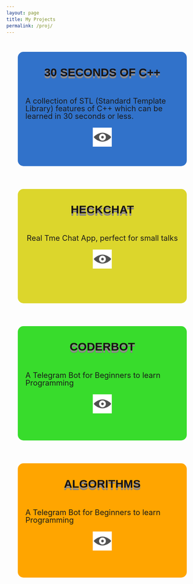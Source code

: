 ```yaml
---
layout: page
title: My Projects
permalink: /proj/
---
```

<style type="text/css">
    #projects {
            max-width: 740px;
            min-height: 300px;
            /* display: table; */
            background-color: red;
            border-radius: 15px 15px;
            transition: all .2s ease-in-out;
            margin: 30px;
        }
        #projects:hover{
            transform: scale(1.1);
            box-shadow: rgba(0, 0, 0, 0.75) 13px 17px 26px -1px;
            border-radius: 40px 40px 40px 40px;
        }
        #name h2{
            text-align: center;
            padding: 10px 10px 10px 10px; 
        }
        #desct {
            display: flex;
            justify-content: center;
            align-items: center;
        }
        h2 {
            margin: 0.8em 0 0.5em 0;
            color: #171414;
            font-weight: bold;
            font-family: 'Ultra', sans-serif;
            font-size: 30px;
            line-height: 40px;
            text-transform: uppercase;
            text-shadow: 0 5px #928d8d, 0 6px #777;
        }
        #link {
            display: flex;
            justify-content: center;
            align-items: center;
        }
        #link img {
            width: 50px;
            height: 50px;
            transition: transform .3s ease-in-out;
            float: left;
        }
        #link img:hover {
            background-color: white;
            border-radius: 50%;
            transform: rotate(360deg);
        }
        #link .code-text {
            visibility: hidden;
            width: 120px;
            background-color: black;
            color: #fff;
            text-align: center;
            border-radius: 6px;
            padding: 5px 0;

            /* Position the tooltip */
            position: absolute;
            top: 170px;
            left: 60%;
        }
        #link:hover .code-text {
              visibility: visible;
        }
        #link2 {
            display: flex;
            justify-content: center;
            align-items: center;
        }
        #link2 img {
            width: 50px;
            float: right;
            height: 50px;
        }
        #desct p {
            font-size: 20px;
            line-height: 20px;
            margin: 20px;
        }
        #link2 .tooltiptext {
            visibility: hidden;
            width: 120px;
            background-color: black;
            color: #fff;
            text-align: center;
            border-radius: 6px;
            padding: 5px 0;

            /* Position the tooltip */
            position: absolute;
            top: 220px;
            left: 60%;
        }
        #link2:hover .tooltiptext {
              visibility: visible;
        }
        .cards {
            display: grid;
            grid-template-columns: auto;
            position: relative; 
            align-items: center;
            justify-content: center;
        }
</style>
<div class="cards">
        <div id="projects" style="background-color: #3172CA;">          
            <div id = "name">
                <h2>30 Seconds of C++</h2>
            </div>
            <div id = "desct">
                <p>A collection of STL (Standard Template Library) features of C++ which can be learned in 30 seconds or less.</p>
            </div>
            <div id = "link">
                <span class="code-text">Source Code</span>
                <a href="https://github.com/Bhupesh-V/30-seconds-of-cpp">
                    <i class="svg-icon github"></i>
                </a>
            </div>
            <div id = "link2">
                <span class="tooltiptext">Live Demo</span>
                <a href="http://bhupeshv.me/30-seconds-of-cpp/">
                    <img src="https://raw.githubusercontent.com/Bhupesh-V/Bhupesh-V.github.io/master/images/view.png" alt="Github">
                </a>
            </div>  
        </div>
        <div id="projects" style="background-color: #dcd62c;">          
            <div id = "name">
                <h2>HeckChat</h2>
            </div>
            <div id = "desct">
                <p>Real Tme Chat App, perfect for small talks</p>
            </div>
            <div id = "link">
                <span class="code-text">Source Code</span>
                <a href="https://github.com/Bhupesh-V/HeckChat">
                    <i class="svg-icon github"></i>
                </a>
            </div>
            <div id = "link2">
                <span class="tooltiptext">Live Demo</span>
                <a href="https://heckchat.herokuapp.com/">
                    <img src="https://raw.githubusercontent.com/Bhupesh-V/Bhupesh-V.github.io/master/images/view.png" alt="Github">
                </a>
            </div>  
        </div>
        <div id="projects" style="background-color: #38dc2c;">          
            <div id = "name">
                <h2>CoderBot</h2>
            </div>
            <div id = "desct">
                <p>A Telegram Bot for Beginners to learn Programming</p>
            </div>
            <div id = "link">
                <span class="code-text">Source Code</span>
                <a href="https://github.com/Bhupesh-V/CoderBot">
                    <i class="svg-icon github"></i>
                </a>
            </div>
            <div id = "link2">
                <span class="tooltiptext">Live Demo</span>
                <a href="https://telegram.me/bhupesh_bot">
                    <img src="https://raw.githubusercontent.com/Bhupesh-V/Bhupesh-V.github.io/master/images/view.png" alt="Github">
                </a>
            </div>  
        </div>
        <div id="projects" style="background-color: orange;">           
            <div id = "name">
                <h2>Algorithms</h2>
            </div>
            <div id = "desct">
                <p>A Telegram Bot for Beginners to learn Programming</p>
            </div>
            <div id = "link">
                <span class="code-text">Source Code</span>
                <a href="https://github.com/Bhupesh-V/Algorithms">
                    <i class="svg-icon github"></i>
                </a>
            </div>
            <div id = "link2">
                <span class="tooltiptext">Live Demo</span>
                <a href="https://github.com/Bhupesh-V/Algorithms">
                    <img src="https://raw.githubusercontent.com/Bhupesh-V/Bhupesh-V.github.io/master/images/view.png" alt="Github">
                </a>
            </div>  
        </div>
    </div>